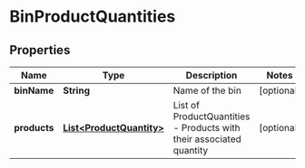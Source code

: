 
# BinProductQuantities

## Properties
Name | Type | Description | Notes
------------ | ------------- | ------------- | -------------
**binName** | **String** | Name of the bin |  [optional]
**products** | [**List&lt;ProductQuantity&gt;**](ProductQuantity.md) | List of ProductQuantities - Products with their associated quantity |  [optional]



